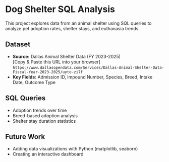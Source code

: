 # Dog Shelter SQL Analysis

This project explores data from an animal shelter using SQL queries to analyze pet adoption rates, shelter stays, and euthanasia trends.

## Dataset
- **Source:** Dallas Animal Shelter Data (FY 2023-2025)  
  [Copy & Paste this URL into your browser]  
  `https://www.dallasopendata.com/Services/Dallas-Animal-Shelter-Data-Fiscal-Year-2023-2025/uyte-zi7f`
- **Key Fields:** Admission ID, Impound Number, Species, Breed, Intake Date, Outcome Type

## SQL Queries
- Adoption trends over time
- Breed-based adoption analysis
- Shelter stay duration statistics

## Future Work
- Adding data visualizations with Python (matplotlib, seaborn)
- Creating an interactive dashboard
